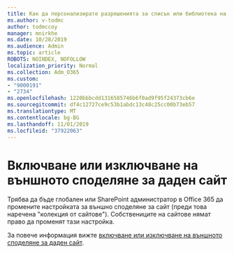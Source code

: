 ```yaml
---
title: Как да персонализирате разрешенията за списък или библиотека на SharePoint
ms.author: v-todmc
author: todmccoy
manager: mnirkhe
ms.date: 10/28/2019
ms.audience: Admin
ms.topic: article
ROBOTS: NOINDEX, NOFOLLOW
localization_priority: Normal
ms.collection: Adm_O365
ms.custom:
- "9000191"
- "2734"
ms.openlocfilehash: 1220bbbcdd1316585746b6f0ad9f95f24373cb6e
ms.sourcegitcommit: df4c12727ce9c53b1abdc13c48c25cc00b73eb57
ms.translationtype: MT
ms.contentlocale: bg-BG
ms.lasthandoff: 11/01/2019
ms.locfileid: "37922063"
---
```

# <a name="turn-external-sharing-on-or-off-for-a-site"></a>Включване или изключване на външното споделяне за даден сайт

Трябва да бъде глобален или SharePoint администратор в Office 365 да промените настройката за външно споделяне за сайт (преди това наречена "колекция от сайтове"). Собствениците на сайтове нямат право да променят тази настройка. 

За повече информация вижте [включване или изключване на външното споделяне за даден сайт](https://docs.microsoft.com/sharepoint/change-external-sharing-site).